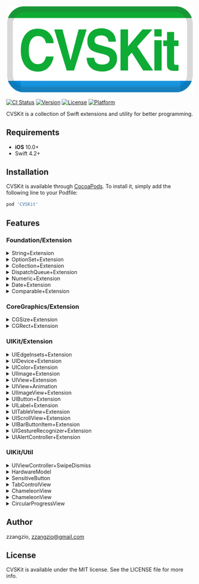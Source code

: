 <p align="left">
<img src="https://github.com/zzangzio/CVSKit/blob/master/Logo.png" title="CVSKit">
</p>

[![CI Status](https://img.shields.io/travis/zzangzio/CVSKit.svg?style=flat)](https://travis-ci.org/zzangzio/CVSKit)
[![Version](https://img.shields.io/cocoapods/v/CVSKit.svg?style=flat)](https://cocoapods.org/pods/CVSKit)
[![License](https://img.shields.io/cocoapods/l/CVSKit.svg?style=flat)](https://cocoapods.org/pods/CVSKit)
[![Platform](https://img.shields.io/cocoapods/p/CVSKit.svg?style=flat)](https://cocoapods.org/pods/CVSKit)


CVSKit is a collection of Swift extensions and utility for better programming.

## Requirements
- **iOS** 10.0+
- Swift 4.2+


## Installation

CVSKit is available through [CocoaPods](https://cocoapods.org). To install
it, simply add the following line to your Podfile:

```ruby
pod 'CVSKit'
```

## Features
### Foundation/Extension
<details>
<summary>String+Extension</summary>

```swift
extension String {
    func localized() -> String
    func localized(with arguments: CVarArg...) -> String
    var isValidEmail: Bool
    var trimming: String
    func toJsonObject() -> Any?
}
```
<a href="https://github.com/zzangzio/CVSKit/blob/master/Sources/Foundation/String+Extension.swift">go to source</a>
</details>
<details>
<summary>OptionSet+Extension</summary>

```swift
extension OptionSet {
    func forEach(_ body: (Self) throws -> Void)
    func reduce<Result>(_ initialResult: Result, _ nextPartialResult: (Result, Self) -> Result) -> Result
    func enumerate() -> AnySequence<Self>
}
```
<a href="https://github.com/zzangzio/CVSKit/blob/master/Sources/Foundation/OptionSet+Extension.swift">go to source</a>
</details>
<details>
<summary>Collection+Extension</summary>

```swift
extension Array {
    subscript(safe index: Int) -> Element?
    var any: Element?
}

extension Collection {
    func forEachStop(_ body: (Element, Int, inout Bool) -> Void)
}

extension Dictionary {
    static func += (left: inout [Key: Value], right: [Key: Value])
    static func + (left: [Key: Value], right: [Key: Value]) -> [Key: Value]
}

extension Array {
    func toJson(prettyPrint: Bool = false) -> String?
    func toJsonData(prettyPrint: Bool = false) -> Data?
}

extension Dictionary {
    func toJson(prettyPrint: Bool = false) -> String?
    func toJsonData(prettyPrint: Bool = false) -> Data?
}
```
<a href="https://github.com/zzangzio/CVSKit/blob/master/Sources/Foundation/Collection+Extension.swift">go to source</a>
</details>
<details>
<summary>DispatchQueue+Extension</summary>

```swift
extension DispatchQueue {
    static var userInteractive: DispatchQueue
    static var userInitiated: DispatchQueue
    static var utility: DispatchQueue
    static var background: DispatchQueue

    func after(_ delay: TimeInterval, execute closure: @escaping () -> Void)
    func async<Result>(execute: () -> Result, afterInMain mainExecute: (Result) -> Void)
}
```
<a href="https://github.com/zzangzio/CVSKit/blob/master/Sources/Foundation/DispatchQueue+Extension.swift">go to source</a>
</details>
<details>
<summary>Numeric+Extension</summary>

```swift
extension BinaryInteger {
    static func |- (left: Self, right: Self) -> Self
}

extension BinaryFloatingPoint {
    static func |- (left: Self, right: Self) -> Self
}

extension BinaryInteger {
    var humanReadableFileSize: String
}
```
<a href="https://github.com/zzangzio/CVSKit/blob/master/Sources/Foundation/Numeric+Extension.swift">go to source</a>
</details>
<details>
<summary>Date+Extension</summary>

```swift
public enum DateUnit {
    case day, month, year
}

extension Date {
    func startOfUnit(_ unit: DateUnit) -> Date
    func nextStartOfUnit(_ unit: DateUnit) -> Date
}
```
<a href="https://github.com/zzangzio/CVSKit/blob/master/Sources/Foundation/Date+Extension.swift">go to source</a>
</details>
<details>
<summary>Comparable+Extension</summary>

```swift
extension Comparable {
    func boundary(minimum: Self, maximum: Self) -> Self
}
```
<a href="https://github.com/zzangzio/CVSKit/blob/master/Sources/Foundation/Comparable+Extension.swift">go to source</a>
</details>


### CoreGraphics/Extension
<details>
<summary>CGSize+Extension</summary>

```swift
extension CGSize {
    var rect: CGRect
    var area: CGFloat
    func resized(constrainedPixel: Int, scale: CGFloat = UIScreen.main.scale) -> CGSize
    func resized(toScale: CGFloat) -> CGSize
    func resizedAspectFit(fitSize: CGSize) -> CGSize
}
```
<a href="https://github.com/zzangzio/CVSKit/blob/master/Sources/CoreGraphics/CGSize+Extension.swift">go to source</a>
</details>
<details>
<summary>CGRect+Extension</summary>

```swift
extension CGRect {
    func intersectionRatio(_ r2: CGRect) -> CGFloat
}
```
<a href="https://github.com/zzangzio/CVSKit/blob/master/Sources/CoreGraphics/CGRect+Extension.swift">go to source</a>
</details>


### UIKit/Extension
<details>
<summary>UIEdgeInsets+Extension</summary>

```swift
extension UIEdgeInsets {
    var horizontal: CGFloat
    var vertical: CGFloat
    var leftTop: CGPoint
    var rightBottom: CGPoint
}
```
<a href="https://github.com/zzangzio/CVSKit/blob/master/Sources/UIKit/UIEdgeInsets+Extension.swift">go to source</a>
</details>
<details>
<summary>UIDevice+Extension</summary>

```swift
extension UIDevice {
    static var isPhone: Bool
    static var isPad: Bool
}
```
<a href="https://github.com/zzangzio/CVSKit/blob/master/Sources/UIKit/UIDevice+Extension.swift">go to source</a>
</details>
<details>
<summary>UIColor+Extension</summary>

```swift
extension UIColor {
    convenience init(rgb: Int, alpha: CGFloat = 1)
    convenience init(argb: Int)
    convenience init?(hex: String, alpha: CGFloat = 1)
}
```
<a href="https://github.com/zzangzio/CVSKit/blob/master/Sources/UIKit/UIColor+Extension.swift">go to source</a>
</details>
<details>
<summary>UIImage+Extension</summary>

```swift
extension UIImage {
    static func create(size: CGSize, opaque: Bool, scale: CGFloat, draw: (CGContext) -> Void) -> UIImage
    convenience init(color: UIColor, size: CGSize)
    var stretchable: UIImage
    static func createAsync(withData data: Data, completion: (UIImage?) -> Void)
    
    func with(alpha: CGFloat) -> UIImage
    func createAsync(withAlpha alpha: CGFloat, completion: (UIImage) -> Void)

    func with(tintColor: UIColor) -> UIImage
    func createAsync(withTintColor tintColor: UIColor, completion: (UIImage) -> Void)

    func with(edgeInsets: UIEdgeInsets, backgroundColor: UIColor) -> UIImage
    func createAsync(withEdgeInsets edgeInsets: UIEdgeInsets, completion:(UIImage) -> Void)

    func circled() -> UIImage
    func circledAsync(completion: (UIImage) -> Void)

    func squareCircled() -> UIImage
    func squareCircledAsync(completion: (UIImage) -> Void)

extension UIImage {
    func resized(toSize: CGSize, scale: CGFloat?) -> UIImage
    func resizedAsync(toSize: CGSize, scale: CGFloat?, completion: (UIImage) -> Void)

    func resized(withConstrainedPixel pixel: Int) -> UIImage
    func resizedAsync(withConstrainedPixel pixel: Int, completion:(UIImage) -> Void)

    func resized(withAspectFitSize fitSize: CGSize) -> UIImage
    func resizedAsync(withAspectFitSize fitSize: CGSize, completion: (UIImage) -> Void)

    func resized(withAspectFillSize fillSize: CGSize) -> UIImage
    func resizedAsync(withAspectFillSize fillSize: CGSize, completion: (UIImage) -> Void)
}
```
<a href="https://github.com/zzangzio/CVSKit/blob/master/Sources/UIKit/UIImage+Extension.swift">go to source</a>
</details>
<details>
<summary>UIView+Extension</summary>

```swift
extension UIView.AutoresizingMask {
static var flexibleAll: UIView.AutoresizingMask { get }
    static var flexibleVerticalMargin: UIView.AutoresizingMask { get }
    static var flexibleHorizontalMargin: UIView.AutoresizingMask { get }
    static var flexibleAllMargin: UIView.AutoresizingMask { get }
    static var inflexibleLeftMargin: UIView.AutoresizingMask { get }
    static var inflexibleRightMargin: UIView.AutoresizingMask { get }
    static var inflexibleTopMargin: UIView.AutoresizingMask { get }
    static var inflexibleBottomMargin: UIView.AutoresizingMask { get }
}

extension UIView {
    var origin: CGPoint { get, set }
    var size: CGSize { get, set }
    var width: CGFloat { get, set }
    var height: CGFloat { get, set }
    func moveToVerticalCenter()
    func moveToHorizontalCenter()
    func moveToCenter()
    func putAfter(of view: UIView, gap: CGFloat) 
    func putBefore(of view: UIView, gap: CGFloat)
    func putAbove(of view: UIView, gap: CGFloat)
    func putBelow(of view: UIView, gap: CGFloat)
}

extension UIView {
    static func autoLayoutView() -> Self
    func allConstraints(equalTo anchors: LayoutAnchorProvider) -> [NSLayoutConstraint]
}

extension UIView {
var asImage: UIImage { get }
    static var isRightToLeft: Bool { get }
}
```
<a href="https://github.com/zzangzio/CVSKit/blob/master/Sources/UIKit/UIView+Extension.swift">go to source</a>
</details>
<details>
<summary>UIView+Animation</summary>

```swift
extension UIView {
    func startRotating(clockwise: Bool, duration: Double, repeatCount: Float)
    func stopRotating()
    func startPulse(fromScale: CGFloat, toScale: CGFloat, duration: CFTimeInterval, repeatCount: Float)
    func stopPulse()
    func fadeTransition(_ duration: CFTimeInterval)
}
```
<a href="https://github.com/zzangzio/CVSKit/blob/master/Sources/UIKit/UIView+Animation.swift">go to source</a>
</details>
<details>
<summary>UIImageView+Extension</summary>

```swift
extension UIImageView {
    static func autolayoutView(image: UIImage) -> Self
}
```
<a href="https://github.com/zzangzio/CVSKit/blob/master/Sources/UIKit/UIImageView+Extension.swift">go to source</a>
</details>
<details>
<summary>UIButton+Extension</summary>

```swift
extension UIButton {
    static func autoLayoutView(type: UIButton.ButtonType) -> Self
    func setSelectedTitle(_ title: String?)
    func setBackgroundImage(_ image: UIImage?)
    func setImage(_ image: UIImage?)
    func setSelectedImage(_ image: UIImage?)
    func setTitleColor(_ color: UIColor?)
    var title: String? { get, set }
}

extension UIButton {
    typealias ButtonAction = ((UIButton) -> Void)

    func setAction(_ action: ButtonAction?)
}

extension UIControl {
    func addTarget(_ target: Any?, action: Selector)
}
```
<a href="https://github.com/zzangzio/CVSKit/blob/master/Sources/UIKit/UIButton+Extension.swift">go to source</a>
</details>
<details>
<summary>UILabel+Extension</summary>

```swift
extension UILabel {
    static func autoLayoutView(font: UIFont?, color: UIColor?) -> Self
    convenience init(font: UIFont?, color: UIColor?)
    func sizeToFit(constrainedWidth: CGFloat)
}

extension UILabel {
    static func measureSize(withText text: String, font: UIFont, numberOfLines: Int, constrainedWidth: CGFloat, lineBreakMode: NSLineBreakMode) -> CGSize
    static func measureSize(withAttributedString string: NSAttributedString, numberOfLines: Int, constrainedWidth: CGFloat, lineBreakMode: NSLineBreakMode) -> CGSize
}
```
<a href="https://github.com/zzangzio/CVSKit/blob/master/Sources/UIKit/UILabel+Extension.swift">go to source</a>
</details>
<details>
<summary>UITableView+Extension</summary>

```swift
protocol ReusableViewCell

extension UITableView {
    static func autoLayoutView(_ style: UITableView.Style) -> Self
    func dequeueReusableCell<Cell: ReusableViewCell>(initializer: (() -> Cell)?) -> Cell
    func hideSeparatorsForEmptyRows()
    var emptyDataView: UIView? { get, set }
    func reloadData(completion: @escaping (UITableView) -> Void)
}
```
<a href="https://github.com/zzangzio/CVSKit/blob/master/Sources/UIKit/UITableView+Extension.swift">go to source</a>
</details>
<details>
<summary>UIScrollView+Extension</summary>

```swift
extension UIScrollView {
    var backportContentInset: UIEdgeInsets
}
```
<a href="https://github.com/zzangzio/CVSKit/blob/master/Sources/UIKit/UIScrollView+Extension.swift">go to source</a>
</details>
<details>
<summary>UIBarButtonItem+Extension</summary>

```swift
extension UIBarButtonItem {
    func setTitleColor(_ color: UIColor?, for: UIControl.State)
    func setTitleFont(_ font: UIFont?, for: UIControl.State)
}
```
<a href="https://github.com/zzangzio/CVSKit/blob/master/Sources/UIKit/UIBarButtonItem+Extension.swift">go to source</a>
</details>
<details>
<summary>UIGestureRecognizer+Extension</summary>

```swift
extension UIGestureRecognizer {
    typealias GestureAction = ((UIGestureRecognizer) -> Void)
    func setAction(_ action: GestureAction?) 
}
```
<a href="https://github.com/zzangzio/CVSKit/blob/master/Sources/UIKit/UIGestureRecognizer+Extension.swift">go to source</a>
</details>
<details>
<summary>UIAlertController+Extension</summary>

```swift
extension UIAlertController {
    static func alert(withtitle title: String?, message: String?) -> UIAlertController
    static func actionSheet(withTitle title: String?, message: String?) -> UIAlertController
    static func actionSheet(withTitle title: String?, message: String?, sourceView: UIView, sourceRect: CGRect) -> UIAlertController

    func addDefaultAction(title: String, handler: ((UIAlertAction) -> Void)? = nil) -> UIAlertController 
    func addCancelAction(title: String, handler: ((UIAlertAction) -> Void)? = nil) -> UIAlertController
    func addDestructiveAction(title: String, handler: ((UIAlertAction) -> Void)? = nil) -> UIAlertController
}
```
<a href="https://github.com/zzangzio/CVSKit/blob/master/Sources/UIKit/UIAlertController+Extension.swift">go to source</a>
</details>


### UIKit/Util
<details>
<summary>UIViewController+SwipeDismiss</summary>

```swift
extension UIViewController {
    func configureSwipeDismiss(enabled: Bool)
}

protocol SwipeDismissViewControllerProtocol: NSObjectProtocol {
    optional var shouldBeginSwipeDismiss: Bool { get }
    optional var scrollViewForSwipeDismiss: UIScrollView { get }
    optional var dimmingBackgroundViewForSwipeDismiss: UIView { get }

    optional func willFinishSwipeDismiss()
    optional func didFinishSwipeDismiss()
    optional func didCancelSwipeDismiss()
}
```
<a href="https://github.com/zzangzio/CVSKit/blob/master/Sources/UIKit/UIViewController+SwipeDismiss">go to source</a>
</details>
<details>
<summary>HardwareModel</summary>

```swift
enum HardwareModel: String {
    case iPhone, iPhone4, iPhone5, ...
    case iPad, iPad2, iPadMini, ...
    case iPod1G, iPod2G, iPod3G, ...
    ...
    case unknown
}
```
<a href="https://github.com/zzangzio/CVSKit/blob/master/Sources/UIKit/HardwareModel.swift">go to source</a>
</details>
<details>
<summary>SensitiveButton</summary>

```swift
class SensitiveButton: UIButton {
    let hitTester = SensitiveHitTester()
}

class SensitiveHitTester: NSObject {
    var extraHitEdgeInsets: UIEdgeInsets
    func point(inside point: CGPoint, bounds: CGRect, with event: UIEvent?) -> Bool
}
```
<a href="https://github.com/zzangzio/CVSKit/blob/master/Sources/UIKit/SensitiveButton.swift">go to source</a>
</details>
<details>
<summary>TabControlView</summary>

```swift
class TabControlView: UIView {
    var titles: [String]
}
```
<a href="https://github.com/zzangzio/CVSKit/blob/master/Sources/UIKit/TabControlView.swift">go to source</a>
</details>
<details>
<summary>ChameleonView</summary>

```swift
class ChameleonView: UIView {
    var minFeel: CGFloat
    var maxFeel: CGFloat
    var feel: CGFloat
    func set(colorAndLocations: [(UIColor, CGFloat)])
}
```
<a href="https://github.com/zzangzio/CVSKit/blob/master/Sources/UIKit/ChameleonView.swift">go to source</a>
</details>
<details>
<summary>ChameleonView</summary>

```swift
class HorizontalPagingView: UIScrollView {
    var pages: [UIView]
    func setPage(at index: Int, animated: Bool)
    var pageIndex: Int
}
```
<a href="https://github.com/zzangzio/CVSKit/blob/master/Sources/UIKit/HorizontalPagingView.swift">go to source</a>
</details>
<details>
<summary>CircularProgressView</summary>

```swift
class CircularProgressView: UIView {
    var maxProgress: CGFloat
    var progress: CGFloat
}
```
<a href="https://github.com/zzangzio/CVSKit/blob/master/Sources/UIKit/CircularProgressView.swift">go to source</a>
</details>


## Author

zzangzio, zzangzio@gmail.com

## License

CVSKit is available under the MIT license. See the LICENSE file for more info.
